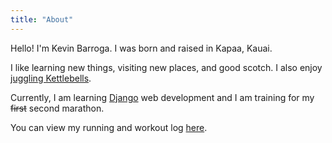 ```yaml
---
title: "About"
---
```


Hello! I'm Kevin Barroga. I was born and raised in Kapaa, Kauai.

I like learning new things, visiting new places, and good scotch.
I also enjoy [juggling Kettlebells](https://youtu.be/OydQfyc1Xnw).

Currently, I am learning [Django](https://www.djangoproject.com/) web development 
and I am training for my ~~first~~ second marathon.


You can view my running and workout log [here](https://kevinbarroga-tl.netlify.com/).
